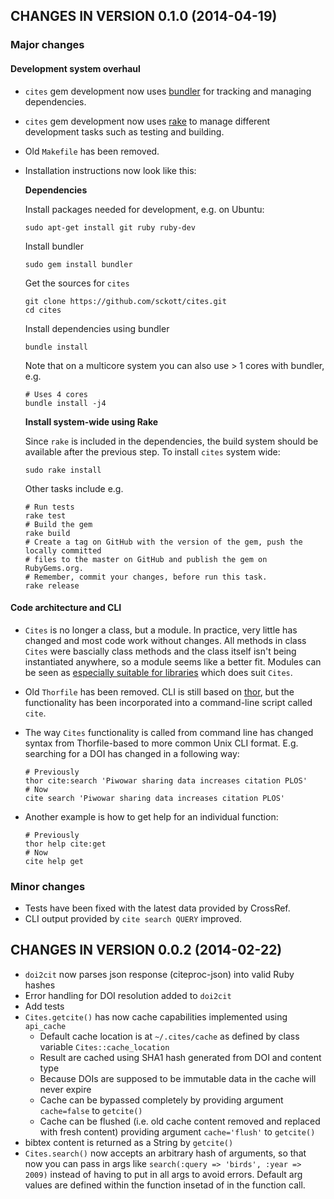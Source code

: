 ## CHANGES IN VERSION 0.1.0 (2014-04-19)

### Major changes

#### Development system overhaul

+ `cites` gem development now uses [bundler](http://bundler.io/) for tracking and managing dependencies.
+ `cites` gem development now uses [rake](http://rake.rubyforge.org/) to manage different development tasks such as testing and building.
+ Old `Makefile` has been removed.
+ Installation instructions now look like this:

    __Dependencies__ 

    Install packages needed for development, e.g. on Ubuntu:
    
    ```
    sudo apt-get install git ruby ruby-dev
    ```

    Install bundler

    ```
    sudo gem install bundler
    ```

    Get the sources for `cites`

    ```
    git clone https://github.com/sckott/cites.git
    cd cites
    ```

    Install dependencies using bundler

    ```
    bundle install
    ```
    
    Note that on a multicore system you can also use > 1 cores with bundler, e.g.
    
    
    ```
    # Uses 4 cores
    bundle install -j4
    ```
    
    __Install system-wide using Rake__

    Since `rake` is included in the dependencies, the build system should be available after the previous step. To install `cites` system wide:
    
    ```
    sudo rake install
    ```
    
    Other tasks include e.g.
    
    ```
    # Run tests
    rake test
    # Build the gem
    rake build
    # Create a tag on GitHub with the version of the gem, push the locally committed 
    # files to the master on GitHub and publish the gem on RubyGems.org. 
    # Remember, commit your changes, before run this task.
    rake release
    ```

#### Code architecture and CLI

+ `Cites` is no longer a class, but a module. In practice, very little has changed and most code work without changes. All methods in class `Cites` were bascially class methods and the class itself isn't being instantiated anywhere, so a module seems like a better fit. Modules can be seen as [especially suitable for libraries](https://stackoverflow.com/questions/151505/difference-between-a-class-and-a-module) which does suit `Cites`.
+ Old `Thorfile` has been removed. CLI is still based on [thor](http://whatisthor.com/), but the functionality has been incorporated into a command-line script called `cite`.
+ The way `Cites` functionality is called from command line has changed syntax from Thorfile-based to more common Unix CLI format. E.g. searching for a DOI has changed in a following way:
    
    ```
    # Previously  
    thor cite:search 'Piwowar sharing data increases citation PLOS'
    # Now
    cite search 'Piwowar sharing data increases citation PLOS'
    ```

+ Another example is how to get help for an individual function:

    ```
    # Previously  
    thor help cite:get
    # Now
    cite help get
    ```

### Minor changes

+ Tests have been fixed with the latest data provided by CrossRef.
+ CLI output provided by `cite search QUERY` improved.

## CHANGES IN VERSION 0.0.2 (2014-02-22)

+ `doi2cit` now parses json response (citeproc-json) into valid Ruby hashes
+ Error handling for DOI resolution added to `doi2cit`
+ Add tests
+ `Cites.getcite()`  has now cache capabilities implemented using `api_cache`
    * Default cache location is at `~/.cites/cache` as defined by class variable `Cites::cache_location`
    * Result are cached using SHA1 hash generated from DOI and content type
    * Because DOIs are supposed to be immutable data in the cache will never expire
    * Cache can be bypassed completely by providing argument `cache=false` to `getcite()`
    * Cache can be flushed (i.e. old cache content removed and replaced with fresh content) providing argument `cache='flush'` to `getcite()`
+ bibtex content is returned as a String by `getcite()`
+ `Cites.search()` now accepts an arbitrary hash of arguments, so that now you can pass in args like `search(:query => 'birds', :year => 2009)` instead of having to put in all args to avoid errors. Default arg values are defined within the function insetad of in the function call.
